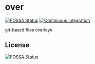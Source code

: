 # over

[![FOSSA Status](https://app.fossa.com/api/projects/git%2Bgithub.com%2Frawtools%2Fover.svg?type=shield)](https://app.fossa.com/projects/git%2Bgithub.com%2Frawtools%2Fover?ref=badge_shield)
[![Continuous Integration](https://github.com/rawtools/over/actions/workflows/ci.yml/badge.svg)](https://github.com/rawtools/over/actions/workflows/ci.yml)

git-based files overlays

## License

[![FOSSA Status](https://app.fossa.com/api/projects/git%2Bgithub.com%2Frawtools%2Fover.svg?type=large)](https://app.fossa.com/projects/git%2Bgithub.com%2Frawtools%2Fover?ref=badge_large)
